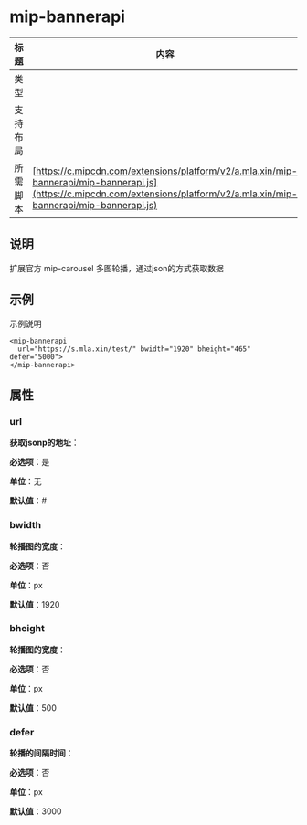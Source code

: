 # mip-bannerapi

标题|内容
----|----
类型|
支持布局|
所需脚本| [https://c.mipcdn.com/extensions/platform/v2/a.mla.xin/mip-bannerapi/mip-bannerapi.js](https://c.mipcdn.com/extensions/platform/v2/a.mla.xin/mip-bannerapi/mip-bannerapi.js)

## 说明

扩展官方 mip-carousel 多图轮播，通过json的方式获取数据

## 示例

示例说明

```
<mip-bannerapi 
  url="https://s.mla.xin/test/" bwidth="1920" bheight="465" defer="5000">
</mip-bannerapi>
```

## 属性

### url

**获取jsonp的地址**：

**必选项**：是

**单位**：无

**默认值**：#

### bwidth

**轮播图的宽度**：

**必选项**：否

**单位**：px

**默认值**：1920

### bheight

**轮播图的宽度**：

**必选项**：否

**单位**：px

**默认值**：500

### defer

**轮播的间隔时间**：

**必选项**：否

**单位**：px

**默认值**：3000
